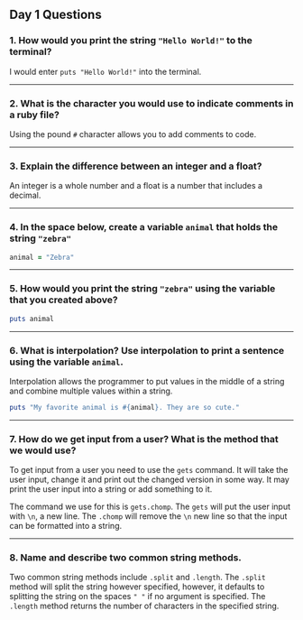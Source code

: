 ## Day 1 Questions

### 1. How would you print the string `"Hello World!"` to the terminal?

I would enter `puts "Hello World!"` into the terminal.

___
### 2. What is the character you would use to indicate comments in a ruby file?

Using the pound `#` character allows you to add comments to code.

___
### 3. Explain the difference between an integer and a float?

An integer is a whole number and a float is a number that includes a decimal.

___
### 4. In the space below, create a variable `animal` that holds the string `"zebra"`

```ruby
animal = "Zebra"
```

___
### 5. How would you print the string `"zebra"` using the variable that you created above?

```ruby
puts animal
```

___
### 6. What is interpolation? Use interpolation to print a sentence using the variable `animal`.

Interpolation allows the programmer to put values in the middle of a string and combine multiple values within a string.

```ruby
puts "My favorite animal is #{animal}. They are so cute."
```

___
### 7. How do we get input from a user? What is the method that we would use?

To get input from a user you need to use the `gets` command. It will take the user input, change it and print out the changed version in some way. It may print the user input into a string or add something to it.

The command we use for this is `gets.chomp`. The `gets` will put the user input with `\n`, a new line. The `.chomp` will remove the `\n` new line so that the input can be formatted into a string.

___
### 8. Name and describe two common string methods.

Two common string methods include `.split` and `.length`. The `.split` method will split the string however specified, however, it defaults to splitting the string on the spaces `" "` if no argument is specified. The `.length` method returns the number of characters in the specified string.

